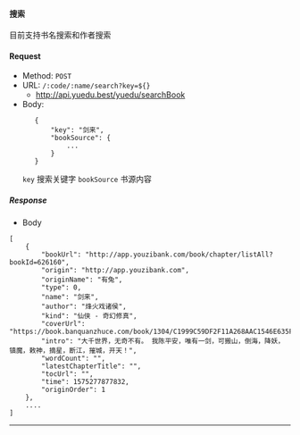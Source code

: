 #### 搜索

目前支持书名搜索和作者搜索

#### Request

- Method: `POST`
- URL:  ```/:code/:name/search?key=${}```
    - <http://api.yuedu.best/yuedu/searchBook>
- Body: 
   ```
      {
          "key": "剑来",
          "bookSource": {
              ...
          }
      }

    ```
    `key` 搜索关键字 
    `bookSource` 书源内容
    
    
##### Response
- Body
```
[
    {
        "bookUrl": "http://app.youzibank.com/book/chapter/listAll?bookId=626160",
        "origin": "http://app.youzibank.com",
        "originName": "有兔",
        "type": 0,
        "name": "剑来",
        "author": "烽火戏诸侯",
        "kind": "仙侠 - 奇幻修真",
        "coverUrl": "https://book.banquanzhuce.com/book/1304/C1999C59DF2F11A268AAC1546E635F10/C1999C59DF2F11A268AAC1546E635F10.jpg",
        "intro": "大千世界，无奇不有。 我陈平安，唯有一剑，可搬山，倒海，降妖，镇魔，敕神，摘星，断江，摧城，开天！",
        "wordCount": "",
        "latestChapterTitle": "",
        "tocUrl": "",
        "time": 1575277877832,
        "originOrder": 1
    },
    ....
]
```
- - -
